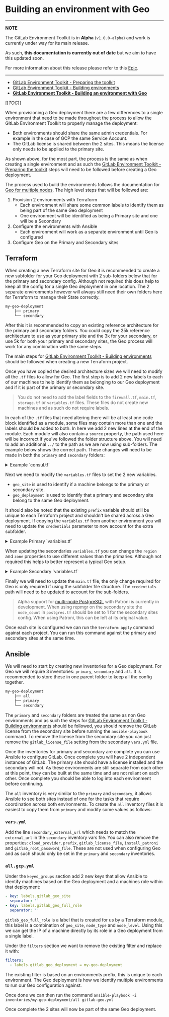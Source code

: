 # Building an environment with Geo

---
**NOTE**

The GitLab Environment Toolkit is in **Alpha** (`v1.0.0-alpha`) and work is currently under way for its main release.

As such, **this documentation is currently out of date** but we aim to have this updated soon.

For more information about this release please refer to this [Epic](https://gitlab.com/groups/gitlab-org/-/epics/5061).

---

- [GitLab Environment Toolkit - Preparing the toolkit](prep_toolkit.md)
- [GitLab Environment Toolkit - Building environments](building_environments.md)
- [**GitLab Environment Toolkit - Building an environment with Geo**](building_geo_environments.md)

[[_TOC_]]

When provisioning a Geo deployment there are a few differences to a single environment that need to be made throughout the process to allow the GitLab Environment Toolkit to properly manage the deployment:

- Both environments should share the same admin credentials. For example in the case of GCP the same Service Account.
- The GitLab license is shared between the 2 sites. This means the license only needs to be applied to the primary site.

As shown above, for the most part, the process is the same as when creating a single environment and as such the [GitLab Environment Toolkit - Preparing the toolkit](prep_toolkit.md) steps will need to be followed before creating a Geo deployment.

The process used to build the environments follows the documentation for [Geo for multiple nodes](https://docs.gitlab.com/ee/administration/geo/replication/multiple_servers.html). The high level steps that will be followed are:

1. Provision 2 environments with Terraform
    - Each environment will share some common labels to identify them as being part of the same Geo deployment
    - One environment will be identified as being a Primary site and one will be a Secondary
1. Configure the environments with Ansible
    - Each environment will work as a separate environment until Geo is configured
1. Configure Geo on the Primary and Secondary sites

## Terraform

When creating a new Terraform site for Geo it is recommended to create a new subfolder for your Geo deployment with 2 sub-folders below that for the primary and secondary config. Although not required this does help to keep all the config for a single Geo deployment in one location. The 2 separate environments however will always still need their own folders here for Terraform to manage their State correctly.

```bash
my-geo-deployment
    ├── primary
    └── secondary
```

After this it is recommended to copy an existing reference architecture for the primary and secondary folders. You could copy the 25k reference architecture to use as your primary site and the 3k for your secondary, or use 5k for both your primary and secondary sites, the Geo process will work for any combination with the same steps.

The main steps for [GitLab Environment Toolkit - Building environments](building_environments.md) should be followed when creating a new Terraform project.

Once you have copied the desired architecture sizes we will need to modify all the `.tf` files to allow for Geo. The first step is to add 2 new labels to each of our machines to help identify them as belonging to our Geo deployment and if it is part of the primary or secondary site.

> You do not need to add the label fields to the `firewall.tf`, `main.tf`, `storage.tf` or `variables.tf` files. These files do not create new machines and as such do not require labels.

In each of the `.tf` files that need altering there will be at least one code block identified as a module, some files may contain more than one and the labels should be added to both. In here we add 2 new lines at the end of the module. Each module will also contain a `source` property, the path used here will be incorrect if you've followed the folder structure above. You will need to add an additional `../` to the path as we are now using sub-folders. The example below shows the correct path.
These changes will need to be made in both the `primary` and `secondary` folders:
<details>
  <summary>Example `consul.tf`</summary>

```terraform
  module "consul" {
    source = "../../modules/gitlab_gcp_instance"

    prefix = "${var.prefix}"
    node_type = "consul"
    node_count = 3

    geo_site = "${var.geo_site}"
    geo_deployment = "${var.geo_deployment}"

    machine_type = "n1-highcpu-2"
    machine_image = "${var.machine_image}"
  }

  output "consul" {
    value = module.consul
  }
```

</details>

Next we need to modify the `variables.tf` files to set the 2 new variables.

- `geo_site` is used to identify if a machine belongs to the primary or secondary site.
- `geo_deployment` is used to identify that a primary and secondary site belong to the same Geo deployment.

It should also be noted that the existing `prefix` variable should still be unique to each Terraform project and shouldn't be shared across a Geo deployment.
If copying the `variables.tf` from another environment you will need to update the `credentials` parameter to now account for the extra subfolder.

<details>
  <summary>Example Primary `variables.tf`</summary>

  ```terraform
    variable "project" {
      default = "<Project ID>"
    }

    variable "credentials_file" {
      default = "<Credentials>"
    }

    variable "region" {
      default = "us-east1"
    }

    variable "zone" {
      default = "us-east1-c"
    }

    variable "prefix" {
      default = "my-10k-environment"
    }

    variable "machine_image" {
      default = "ubuntu-1804-lts"
    }

    variable "external_ip" {
      default = "<external ip>"
    }

    variable "geo_site" {
      default = "geo-primary"
    }

    variable "geo_deployment" {
      default = "my-geo-deployment"
    }
  ```

</details>

When updating the secondaries `variables.tf` you can change the `region` and `zone` properties to use different values than the primaries. Although not required this helps to better represent a typical Geo setup.

<details>
  <summary>Example Secondary `variables.tf`</summary>

  ```terraform
    variable "project" {
      default = "<Project ID>"
    }

    variable "credentials_file" {
      default = "<Credentials>"
    }

    variable "region" {
      default = "europe-west4"
    }

    variable "zone" {
      default = "europe-west4-a"
    }

    variable "prefix" {
      default = "my-3k-environment"
    }

    variable "machine_image" {
      default = "ubuntu-1804-lts"
    }

    variable "external_ip" {
      default = "<external ip>"
    }

    variable "geo_site" {
      default = "geo-secondary"
    }

    variable "geo_deployment" {
      default = "my-geo-deployment"
    }
  ```

</details>

Finally we will need to update the `main.tf` file, the only change required for Geo is only required if using the subfolder file structure. The `credentials` path will need to be updated to account for the sub-folders.

> Alpha support for [multi-node PostgreSQL](https://gitlab.com/groups/gitlab-org/-/epics/2536) with Patroni is currently in development. When using repmgr on the secondary site the `node_count` in `postgres.tf` should be set to 1 for the secondary sites config. When using Patroni, this can be left at its original value.

Once each site is configured we can run the `terraform apply` command against each project. You can run this command against the primary and secondary sites at the same time.

## Ansible

We will need to start by creating new inventories for a Geo deployment. For Geo we will require 3 inventories: `primary`, `secondary` and `all`. It is recommended to store these in one parent folder to keep all the config together.

```bash
my-geo-deployment
    ├── all
    ├── primary
    └── secondary
```

The `primary` and `secondary` folders are treated the same as non Geo environments and as such the steps for [GitLab Environment Toolkit - Building environments](building_environments.md#2-configuring-gitlab-on-the-environment-with-ansible) should be followed, you should remove the GitLab license from the secondary site before running the `ansible-playbook` command. To remove the license from the secondary site you can just remove the `gitlab_license_file` setting from the secondary `vars.yml` file.

Once the inventories for primary and secondary are complete you can use Ansible to configure GitLab. Once complete you will have 2 independent instances of GitLab. The primary site should have a license installed and the secondary will not.
As these environments are still separate from each other at this point, they can be built at the same time and are not reliant on each other. Once complete you should be able to log into each environment before continuing.

The `all` inventory is very similar to the `primary` and `secondary`, it allows Ansible to see both sites instead of one for the tasks that require coordination across both environments. To create the `all` inventory files it is easiest to copy them from `primary` and modify some values as follows:

### `vars.yml`

Add the line `secondary_external_url` which needs to match the `external_url` in the `secondary` inventory vars file. You can also remove the properties: `cloud_provider`, `prefix`, `gitlab_license_file`, `install_patroni` and `gitlab_root_password_file`. These are not used when configuring Geo and as such should only be set in the `primary` and `secondary` inventories.

### `all.gcp.yml`

Under the `keyed_groups` section add 2 new keys that allow Ansible to identify machines based on the Geo deployment and a machines role within that deployment:

```yaml
- key: labels.gitlab_geo_site
  separator: ''
- key: labels.gitlab_geo_full_role
  separator: ''
```

`gitlab_geo_full_role` is a label that is created for us by a Terraform module, this label is a combination of `geo_site`, `node_type` and `node_level`. Using this we can get the IP of a machine directly by its role in a Geo deployment from a single label.

Under the `filters` section we want to remove the existing filter and replace it with:

```yaml
filters:
  - labels.gitlab_geo_deployment = my-geo-deployment
```

The existing filter is based on an environments prefix, this is unique to each environment. The Geo deployment is how we identify multiple environments to run our Geo configuration against.

Once done we can then run the command
`ansible-playbook -i inventories/my-geo-deployment/all gitlab-geo.yml`

Once complete the 2 sites will now be part of the same Geo deployment.
